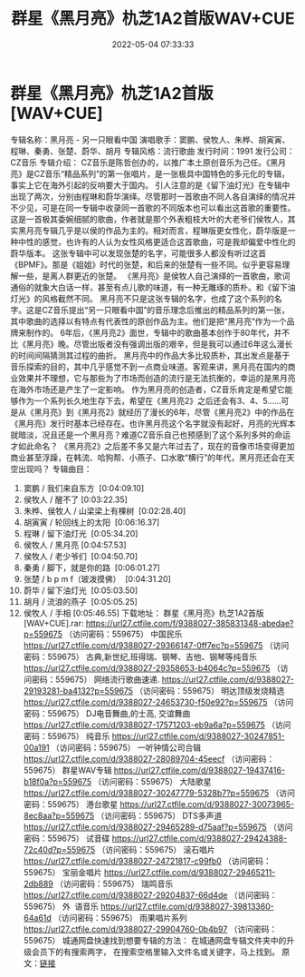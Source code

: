 ﻿---
title: 群星《黑月亮》朹芝1A2首版WAV+CUE
date: 2022-05-04 07:33:33
categories: WAV车载音乐、镜像
tags: 华语中文
---
# 群星《黑月亮》朹芝1A2首版[WAV+CUE]

专辑名称：黑月亮 - 另一只眼看中国
演唱歌手：窦鹏、侯牧人、朱桦、胡寅寅、程琳、秦勇、张楚、蔚华、胡月
专辑风格：流行歌曲
发行时间：1991
发行公司：CZ音乐
专辑介绍：
CZ音乐是陈哲创办的，以推广本土原创音乐为己任。《黑月亮》是CZ音乐“精品系列”的第一张唱片，是一张极具中国特色的多元化的专辑，事实上它在海外引起的反响要大于国内。
引人注意的是《留下油灯光》在专辑中出现了两次，分别由程琳和蔚华演绎。尽管那时一首歌由不同人各自演绎的情况并不少见，可是在同一专辑中收录同一首歌的不同版本也可以看出这首歌的重要性。这是一首极其委婉细腻的歌曲，作者就是那个外表粗枝大叶的大老爷们侯牧人，其实黑月亮专辑几乎是以侯的作品为主的。相对而言，程琳版更女性化，蔚华版是一种中性的感觉，也许有的人认为女性风格更适合这首歌曲，可是我却偏爱中性化的蔚华版本。
这张专辑中可以发现张楚的名字，可能很多人都没有听过这首《BPMF》。那是《姐姐》时代的张楚，和后来的张楚有一些不同。似乎更容易理解一些，是离人群更近的张楚。
《黑月亮》是侯牧人自己演绎的一首歌曲，歌词通俗的就象大白话一样，甚至有点儿歌的味道，有一种无雕琢的质朴。和《留下油灯光》的风格截然不同。
黑月亮不只是这张专辑的名字，也成了这个系列的名字。这是CZ音乐提出“另一只眼看中国”的音乐理念后推出的精品系列的第一张，其中歌曲的选择以有特点有代表性的原创作品为主。他们是把“黑月亮”作为一个品牌来制作的。
6年后，《黑月亮2》面世，专辑中的歌曲基本创作于80年代，并不比《黑月亮》晚。尽管出版者没有强调出版的艰辛，但是我可以通过6年这么漫长的时间间隔猜测其过程的曲折。
黑月亮中的作品大多比较质朴，其出发点是基于音乐探索的目的，其中几乎感觉不到一点商业味道。客观来讲，黑月亮在国内的商业效果并不理想，它与那些为了市场而创造的流行是无法抗衡的，幸运的是黑月亮在海外市场还是产生了一定影响。
作为黑月亮的创造者，CZ音乐肯定是希望它能够作为一个系列长久地生存下去，希望在《黑月亮2》之后还会有3、4、5……可是从《黑月亮》到《黑月亮2》就经历了漫长的6年，尽管《黑月亮2》中的作品在《黑月亮》发行时基本已经存在。也许黑月亮这个名字就没有起好，月亮的光辉本就暗淡，况且还是一个黑月亮？难道CZ音乐自己也预感到了这个系列多舛的命运才如此命名？
《黑月亮2》之后差不多又是六年过去了，现在的音像市场变得更加商业甚至浮躁，在韩流、哈狗帮、小燕子、口水歌“横行”的年代，黑月亮还会在天空出现吗？
专辑曲目：
01. 窦鹏 /
我们来自东方  [0:04:09.10]
02. 侯牧人 / 醒不了
[0:03:22.35]
03. 朱桦、侯牧人 /
山梁梁上有棵树  [0:02:28.40]
04. 胡寅寅 /
轮回线上的太阳  [0:06:16.37]
05. 程琳 /
留下油灯光  [0:05:34.20]
06. 侯牧人 / 黑月亮
[0:04:57.53]
07. 侯牧人 /
老少爷们  [0:04:50.70]
08. 秦勇 /
脚下，就是你的路  [0:06:01.27]
09. 张楚 / b p m
f（玻泼摸佛）  [0:04:31.20]
10. 蔚华 /
留下油灯光  [0:05:03.50]
11. 胡月 /
流浪的燕子  [0:05:05.25]
12. 侯牧人 / 手相
[0:05:46.55]
下载地址：
群星《黑月亮》朹芝1A2首版[WAV+CUE].rar: https://url27.ctfile.com/f/9388027-385831348-abedae?p=559675
（访问密码：559675）
中国民乐
https://url27.ctfile.com/d/9388027-29366147-0ff7ec?p=559675
（访问密码：559675）
古典,新世纪,班得瑞、钢琴、吉他、钢琴等纯音乐
https://url27.ctfile.com/d/9388027-29358653-b4064c?p=559675
（访问密码：559675）
网络流行歌曲速递.
https://url27.ctfile.com/d/9388027-29193281-ba4132?p=559675
（访问密码：559675）
明达顶级发烧精选
https://url27.ctfile.com/d/9388027-24653730-f50e92?p=559675
（访问密码：559675）
DJ电音舞曲,的士高, 交谊舞曲
https://url27.ctfile.com/d/9388027-17571203-eb9a6a?p=559675
（访问密码：559675）
纯音乐
https://url27.ctfile.com/d/9388027-30247851-00a191
（访问密码：559675）
一听钟情公司合辑
https://url27.ctfile.com/d/9388027-28089704-45eecf
（访问密码：559675）
群星WAV专辑
https://url27.ctfile.com/d/9388027-19437416-b18f0a?p=559675
（访问密码：559675）
大陆歌星
https://url27.ctfile.com/d/9388027-30247779-5328b7?p=559675
（访问密码：559675）
港台歌星
https://url27.ctfile.com/d/9388027-30073965-8ec8aa?p=559675
（访问密码：559675）
DTS多声道
https://url27.ctfile.com/d/9388027-29465289-d75aaf?p=559675
（访问密码：559675）
试音碟
https://url27.ctfile.com/d/9388027-29424388-72c40d?p=559675
（访问密码：559675）
滚石唱片
https://url27.ctfile.com/d/9388027-24721817-c99fb0
（访问密码：559675）
宝丽金唱片
https://url27.ctfile.com/d/9388027-29465211-2db889
（访问密码：559675）
瑞鸣音乐
https://url27.ctfile.com/d/9388027-29204837-66d4de
（访问密码：559675）
外  语音乐
https://url27.ctfile.com/d/9388027-39813360-64a61d
（访问密码：559675）
雨果唱片系列
https://url27.ctfile.com/d/9388027-29904760-0b4b97
（访问密码：559675）
城通网盘快速找到想要专辑的方法：
在城通网盘专辑文件夹中的升级会员下的有搜索两字，
在搜索空格里输入文件名或关键字，马上找到。
原文：[链接](https://blog.sina.com.cn/s/blog_1647c7e7601030x1b.html)
